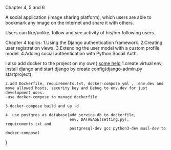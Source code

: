 Chapter 4, 5 and 6 

A social application (image sharing platform), which users are able to bookmark any image on the internet and share it with others.

Users can like/unlike, follow and see activity of his/her following users.

Chapter 4 topics:
1.Using the Django authentication framework.
2.Creating user registration views.
3.Extending the user model with a custom profile model.
4.Adding social authentication with Python Socail Auth.

I also add docker to the project on my own{ [some help](https://testdriven.io/blog/dockerizing-django-with-postgres-gunicorn-and-nginx/)
    1.create virtual env, install django and start django by create config(django-admin.py startproject).

    2.add Dockerfile, requirements.txt, docker-compose.yml , .env.dev and move allowed hosts, security key and Debug to env.dev for just development uses.
    -use docker-compose to manage dockerfile.

    3.docker-compose build and up -d

    4. use postgres as database(add service-db to dockerfile,
                                env, DATABASE(setting.py), requirements.txt and
                                postgresql-dev gcc python3-dev musl-dev to docker-compose)
    


}